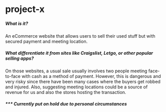 # project-x
##### What is it?

An eCommerce website that allows users to sell their used stuff but with secured payment and meeting location.

##### What differentiate it from sites like Craigslist, Letgo, or other popular selling apps?

On those websites, a usual sale usually involves two people meeting face-to-face with cash as a method of payment. 
However, this is dangerous and very risky since there have been many cases where the buyers get robbed and injured. 
Also, suggesting meeting locations could be a source of revenue for us and also the stores hosting the transaction.

##### *** Currently put on hold due to personal circumstances
